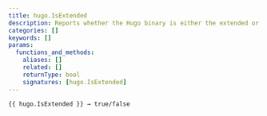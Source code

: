 ```yaml
---
title: hugo.IsExtended
description: Reports whether the Hugo binary is either the extended or extended/deploy edition.
categories: []
keywords: []
params:
  functions_and_methods:
    aliases: []
    related: []
    returnType: bool
    signatures: [hugo.IsExtended]
---
```


```go-html-template
{{ hugo.IsExtended }} → true/false
```
